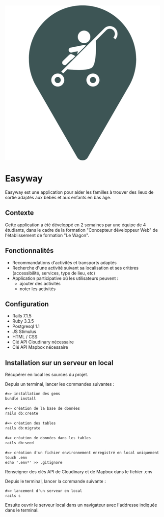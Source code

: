 ![logotype](app/assets/images/logo.png)
# Easyway
Easyway est une application pour aider les familles à trouver des lieux de sortie adaptés aux bébés et aux enfants en bas âge.

## Contexte
Cette application a été développé en 2 semaines par une équipe de 4 étudiants, dans le cadre de la formation "Concepteur développeur Web" de l'établissement de formation "Le Wagon".

## Fonctionnalités
- Recommandations d'activités et transports adaptés
- Recherche d'une activité suivant sa localisation et ses critères (accessibilité, services, type de lieu, etc)
- Application participative où les utilisateurs peuvent :
  - ajouter des activités
  - noter les activités

## Configuration
- Rails 7.1.5
- Ruby 3.3.5
- Postgresql 1.1
- JS Stimulus
- HTML / CSS
- Clé API Cloudinary nécessaire
- Clé API Mapbox nécessaire

## Installation sur un serveur en local
Récupérer en local les sources du projet.

Depuis un terminal, lancer les commandes suivantes :
```
#=> installation des gems
bundle install

#=> création de la base de données
rails db:create

#=> création des tables
rails db:migrate

#=> création de données dans les tables
rails db:seed

#=> création d'un fichier environnement enregistré en local uniquement
touch .env
echo '.env*' >> .gitignore
```
Renseigner des clés API de Cloudinary et de Mapbox dans le fichier .env

Depuis le terminal, lancer la commande suivante :
```
#=> lancement d'un serveur en local
rails s
```
Ensuite ouvrir le serveur local dans un navigateur avec l'addresse indiquée dans le terminal.
